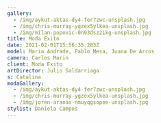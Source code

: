 ```yaml
---
gallery:
  - /img/aykut-aktas-dy4-fer7zwc-unsplash.jpg
  - /img/chris-murray-ygzex5ylkea-unsplash.jpg
  - /img/milan-popovic-0n93dsz2ikg-unsplash.jpg
title: Moda Exito
date: 2021-02-01T15:56:35.283Z
model: Maria Andrade, Pablo Mesa, Juana De Arcos
camera: Carlos Marin
client: Moda Exito
artDirector: Julio Saldarriaga
s: Catalina
modaGallery:
  - /img/aykut-aktas-dy4-fer7zwc-unsplash.jpg
  - /img/chris-murray-ygzex5ylkea-unsplash.jpg
  - /img/joren-aranas-nmuyqgsopee-unsplash.jpg
stylist: Daniela Campos
---
```

